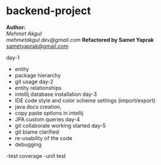 # backend-project

**Author:**  
_Mehmet Akgul_   
_mehmetakgul.dev@gmail.com_
**Refactored by Samet Yaprak**
sametyaprak@gmail.com

day-1 
- entity
- package hierarchy
- git usage
day-2
- entity relationships
- intellij database installation
day-3
- IDE code style and color scheme settings (import/export)
- java docs creation,
- copy paste options in intellij
- JPA custom queries
day-4
- git collaborate working started
day-5
- git blame clarified
- re-usability of the code 
- debugging







-test coverage
-unit test